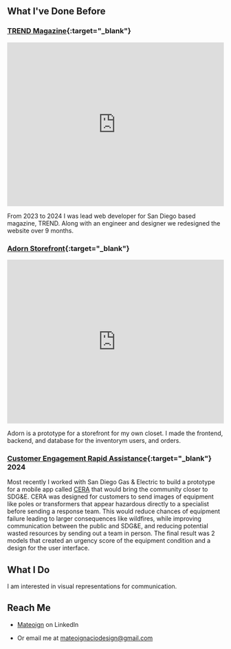 ---
---

## What I've Done Before

### [TREND Magazine](https://trend.ucsd.edu){:target="_blank"}
<!-- <div style="display: flex; align-items: center; gap: 10px;"> -->
<iframe style="width: 100%; height: 380px;" src="https://www.youtube.com/embed/BGeqLiy1dJo?si=fDFSHn7TmrTCBNsI?autoplay=1" title="YouTube video player" frameborder="0" allow="autoplay" referrerpolicy="strict-origin-when-cross-origin" allowfullscreen></iframe>

From 2023 to 2024 I was lead web developer for San Diego based magazine, TREND.  Along with an engineer and designer we redesigned the website over 9 months.
<!-- </div> -->
<!-- Working on this website required updating information for their issue releases, blog posts, and team information. The website was built with the React.js framework per request of the owners. -->



### [Adorn Storefront](https://adorn-frontend.vercel.app){:target="_blank"}

<iframe style="width: 100%; height: 380px;" src="https://www.youtube.com/embed/-FveXI5or4I?si=P-mvVqbIpv9wwBpU?autoplay=1" title="YouTube video player" frameborder="0" allow="autoplay" referrerpolicy="strict-origin-when-cross-origin" allowfullscreen></iframe>

Adorn is a prototype for a storefront for my own closet. I made the frontend, backend, and database for the inventorym users, and orders.


### [Customer Engagement Rapid Assistance](https://brandonluong.github.io/CERA/){:target="_blank"} 2024
Most recently I worked with San Diego Gas & Electric to build a prototype for a mobile app called [CERA](https://brandonluong.github.io/CERA/) that would bring the community closer to SDG&E. CERA was designed for customers to send images of equipment like poles or transformers that appear hazardous directly to a specialist before sending a response team. This would reduce chances of equipment failure leading to larger consequences like wildfires, while improving communication between the public and SDG&E, and reducing potential wasted resources by sending out a team in person. The final result was 2 models that created an urgency score of the equipment condition and a design for the user interface. 

## What I Do

I am interested in visual representations for communication.

## Reach Me
- [Mateoign](https://www.linkedin.com/in/mateoign/) on LinkedIn 

- Or email me at mateoignaciodesign@gmail.com